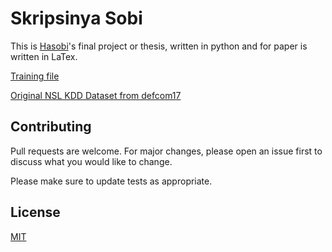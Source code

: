 # Skripsinya Sobi

This is [Hasobi](https://twitter.com/hasobi)'s final project or thesis, written in python and for paper is written in LaTex.

[Training file](https://github.com/hasobi/skripsi/blob/master/tugas_akhir_v3.ipynb)

[Original NSL KDD Dataset from defcom17](https://github.com/defcom17/NSL_KDD)

## Contributing
Pull requests are welcome. For major changes, please open an issue first to discuss what you would like to change.

Please make sure to update tests as appropriate.

## License
[MIT](https://choosealicense.com/licenses/mit/)